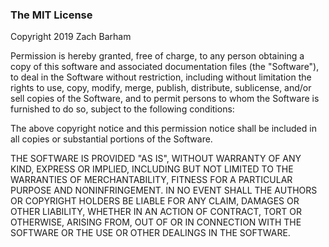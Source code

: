 ### The MIT License

Copyright 2019 Zach Barham

Permission is hereby granted, free of charge, to any person obtaining a copy of this software and associated 
documentation files (the "Software"), to deal in the Software without restriction, including without limitation the 
rights to use, copy, modify, merge, publish, distribute, sublicense, and/or sell copies of the Software, and to 
permit  persons to whom the Software is furnished to do so, subject to the following conditions:

The above copyright notice and this permission notice shall be included in all copies or substantial portions of the 
Software.

THE SOFTWARE IS PROVIDED "AS IS", WITHOUT WARRANTY OF ANY KIND, EXPRESS OR IMPLIED, INCLUDING BUT NOT LIMITED TO THE 
WARRANTIES OF MERCHANTABILITY, FITNESS FOR A PARTICULAR PURPOSE AND NONINFRINGEMENT. IN NO EVENT SHALL THE AUTHORS 
OR  COPYRIGHT HOLDERS BE LIABLE FOR ANY CLAIM, DAMAGES OR OTHER LIABILITY, WHETHER IN AN ACTION OF CONTRACT, TORT OR
OTHERWISE, ARISING FROM, OUT OF OR IN CONNECTION WITH THE SOFTWARE OR THE USE OR OTHER DEALINGS IN THE SOFTWARE.